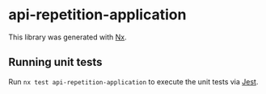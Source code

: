 # api-repetition-application

This library was generated with [Nx](https://nx.dev).

## Running unit tests

Run `nx test api-repetition-application` to execute the unit tests via [Jest](https://jestjs.io).
